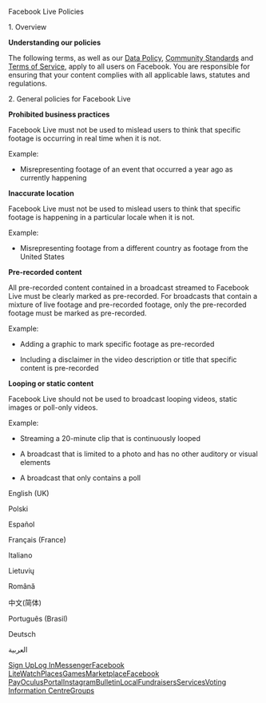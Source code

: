 Facebook Live Policies

1\. Overview

**Understanding our policies**

The following terms, as well as our [Data Policy](https://www.facebook.com/about/privacy/), [Community Standards](https://www.facebook.com/communitystandards/) and [Terms of Service](https://www.facebook.com/legal/terms), apply to all users on Facebook. You are responsible for ensuring that your content complies with all applicable laws, statutes and regulations.

2\. General policies for Facebook Live

**Prohibited business practices**

Facebook Live must not be used to mislead users to think that specific footage is occurring in real time when it is not.

Example:

*   Misrepresenting footage of an event that occurred a year ago as currently happening

**Inaccurate location**

Facebook Live must not be used to mislead users to think that specific footage is happening in a particular locale when it is not.

Example:

*   Misrepresenting footage from a different country as footage from the United States

**Pre-recorded content**

All pre-recorded content contained in a broadcast streamed to Facebook Live must be clearly marked as pre-recorded. For broadcasts that contain a mixture of live footage and pre-recorded footage, only the pre-recorded footage must be marked as pre-recorded.

Example:

*   Adding a graphic to mark specific footage as pre-recorded

*   Including a disclaimer in the video description or title that specific content is pre-recorded

**Looping or static content**

Facebook Live should not be used to broadcast looping videos, static images or poll-only videos.

Example:

*   Streaming a 20-minute clip that is continuously looped

*   A broadcast that is limited to a photo and has no other auditory or visual elements

*   A broadcast that only contains a poll

English (UK)

Polski

Español

Français (France)

Italiano

Lietuvių

Română

中文(简体)

Português (Brasil)

Deutsch

العربية

[Sign Up](https://www.facebook.com/reg/)[Log In](https://www.facebook.com/login/)[Messenger](https://l.facebook.com/l.php?u=https%3A%2F%2Fmessenger.com%2F&h=AT2NAci0FgRAt0lYYJpjXzTNcSQ6ytxPXeiIap9DxEnXvdNSCGSY4Swq9R4U4Srce0qMqEahqXLQVEdZpmHk8rQ-i_6UMScDm7DekVdaIw7r1Fx0hn41OsP5CM061dO_P_joW7TLv7D23L4Vsvgg6J3QbR0qgvmcoWK8Pw)[Facebook Lite](https://www.facebook.com/lite/)[Watch](https://en-gb.facebook.com/watch/)[Places](https://www.facebook.com/places/)[Games](https://www.facebook.com/games/)[Marketplace](https://www.facebook.com/marketplace/)[Facebook Pay](https://pay.facebook.com/)[Oculus](https://l.facebook.com/l.php?u=https%3A%2F%2Fwww.oculus.com%2F&h=AT2NAci0FgRAt0lYYJpjXzTNcSQ6ytxPXeiIap9DxEnXvdNSCGSY4Swq9R4U4Srce0qMqEahqXLQVEdZpmHk8rQ-i_6UMScDm7DekVdaIw7r1Fx0hn41OsP5CM061dO_P_joW7TLv7D23L4Vsvgg6J3QbR0qgvmcoWK8Pw)[Portal](https://portal.facebook.com/)[Instagram](https://l.facebook.com/l.php?u=https%3A%2F%2Fwww.instagram.com%2F&h=AT2NAci0FgRAt0lYYJpjXzTNcSQ6ytxPXeiIap9DxEnXvdNSCGSY4Swq9R4U4Srce0qMqEahqXLQVEdZpmHk8rQ-i_6UMScDm7DekVdaIw7r1Fx0hn41OsP5CM061dO_P_joW7TLv7D23L4Vsvgg6J3QbR0qgvmcoWK8Pw)[Bulletin](https://www.bulletin.com/)[Local](https://www.facebook.com/local/lists/245019872666104/)[Fundraisers](https://www.facebook.com/fundraisers/)[Services](https://www.facebook.com/biz/directory/)[Voting Information Centre](https://www.facebook.com/votinginformationcenter/?entry_point=c2l0ZQ%3D%3D)[Groups](https://www.facebook.com/groups/explore/)